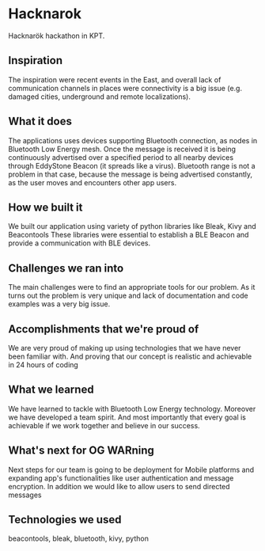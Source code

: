 # Hacknarok
Hacknarök hackathon in KPT.
## Inspiration
The inspiration were recent events in the East, and overall lack of communication channels in places were connectivity is a big issue (e.g. damaged cities, underground and remote localizations).
## What it does
The applications uses devices supporting Bluetooth connection, as nodes in Bluetooth Low Energy mesh. Once the message is received it is being continuously advertised over a specified period to all nearby devices through EddyStone Beacon (it spreads like a virus). Bluetooth range is not a problem in that case, because the message is being advertised constantly, as the user moves and encounters other app users.
## How we built it
We built our application using variety of python libraries like Bleak, Kivy and Beacontools These libraries were essential to establish a BLE Beacon and provide a communication with BLE devices.
## Challenges we ran into
The main challenges were to find an appropriate tools for our problem. As it turns out the problem is very unique and lack of documentation and code examples was a very big issue.
## Accomplishments that we're proud of
We are very proud of making up using technologies that we have never been familiar with. And proving that our concept is realistic and achievable in 24 hours of coding
## What we learned
We have learned to tackle with Bluetooth Low Energy technology. Moreover we have developed a team spirit. And most importantly that every goal is achievable if we work together and believe in our success.
## What's next for OG WARning
Next steps for our team is going to be deployment for Mobile platforms and expanding app's functionalities like user authentication and message encryption. In addition we would like to allow users to send directed messages
## Technologies we used
beacontools, bleak, bluetooth, kivy, python
